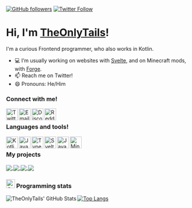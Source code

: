 [![GitHub followers](https://img.shields.io/github/followers/TheOnlyTails?style=social)][github_page]
[![Twitter Follow](https://img.shields.io/twitter/follow/The_Only_Tails?label=Follow&style=social)][twitter]

# Hi, I'm [TheOnlyTails](https://theonlytails.com)!
I'm a curious Frontend programmer, who also works in Kotlin.
- 💻 I’m usually working on websites with [Svelte][svelte], and on Minecraft mods, with [Forge][forge].
- 📫 Reach me on Twitter! 
- 😄 Pronouns: He/Him

### Connect with me!
[<img align="left" alt="Twitter" width="32" src="https://abs.twimg.com/favicons/twitter.ico"/>][twitter]
[<img align="left" alt="Email" width="32" src="https://img.icons8.com/fluent/48/000000/email.png">][email]
[<img align="left" alt="Discord" width="32" src="https://discord.com/assets/847541504914fd33810e70a0ea73177e.ico"/>](https://discord.com/users/645291351562518542)
[<img align="left" alt="Reddit" width="32" src="https://www.redditstatic.com/desktop2x/img/favicon/android-icon-192x192.png"/>][reddit]

<br/>

### Languages and tools!
[<img align="left" alt="Kotlin" width="32" src="https://kotlinlang.org/assets/images/favicon.svg?&v=8607ff59d5296c7642ecd72bd3daa79b"/>][kotlin]
[<img align="left" alt="Java" width="32" src="https://raw.githubusercontent.com/jmnote/z-icons/master/svg/java.svg"/>][java]
[<img align="left" alt="TypeScript" width="32" src="https://www.typescriptlang.org/favicon-32x32.png"/>][typescript]
[<img align="left" alt="Svelte" width="32" src="https://svelte.dev/favicon.png"/>][svelte]
[<img align="left" alt="JavaScript" width="32" src="https://raw.githubusercontent.com/jmnote/z-icons/master/svg/javascript.svg"/>][javascript]
[<img align="left" alt="Minecraft Forge" width="32" src="https://files.minecraftforge.net/static/images/favicon-32x32.png"/>][forge]

<br/>

### My projects
<a href="https://github.com/files-community/website">
  <img align="center" src="https://github-readme-stats.vercel.app/api/pin/?username=files-community&repo=website&theme=dark" />
</a>
<a href="https://github.com/tropix126/fluent-svelte">
  <img align="center" src="https://github-readme-stats.vercel.app/api/pin/?username=tropix126&repo=fluent-svelte&theme=dark" />
</a>
<a href="https://github.com/theonlytails/lootgoblin">
  <img align="center" src="https://github-readme-stats.vercel.app/api/pin/?username=TheOnlyTails&repo=lootgoblin&theme=dark" />
</a>
<a href="https://github.com/theonlytails/theonlytails.com" >
  <img align="center" src="https://github-readme-stats.vercel.app/api/pin/?username=TheOnlyTails&repo=theonlytails.com&theme=dark" />
</a>

### <img alt="Graph" width="24" src="https://img.icons8.com/fluent/48/000000/graph.png"/> Programming stats
<img align="left" alt="TheOnlyTails' GitHub Stats" src="https://github-readme-stats-hwa9vez0v.vercel.app/api?username=TheOnlyTails&include_all_commits=true&show_icons=true&hide_border=true&theme=dark"/>

[![Top Langs](https://github-readme-stats.vercel.app/api/top-langs/?username=TheOnlyTails&hide=c%23,shaderlab,hlsl,c%2B%2B&layout=compact&theme=dark)](https://github.com/anuraghazra/github-readme-stats)

[home_page]: https://theonlytails.com/
[twitter]: https://twitter.com/The_Only_Tails/
[reddit]: https://www.reddit.com/user/TheOnlyTails/
[github_page]: https://github.com/theonlytails
[email]: mailto:theonlytails@theonlytails.com

[java]: https://www.java.com/
[kotlin]: https://www.kotlinlang.org/
[typescript]: https://www.typescriptlang.org/
[javascript]: https://www.javascript.com/
[svelte]: https://svelte.dev/
[forge]: https://forums.minecraftforge.net/

